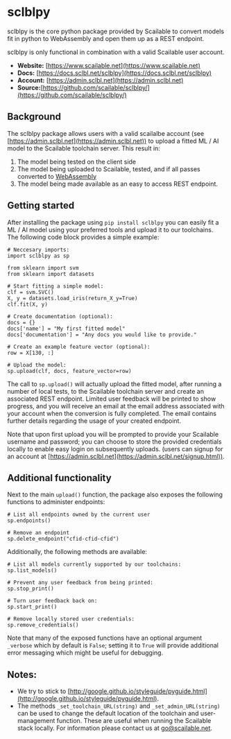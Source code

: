 # sclblpy

sclblpy is the core python package provided by Scailable to convert models fit in python to WebAssembly and
open them up as a REST endpoint. 

sclblpy is only functional in combination with a valid Scailable user account.

- **Website:** [https://www.scailable.net](https://www.scailable.net)
- **Docs:** [https://docs.sclbl.net/sclblpy](https://docs.sclbl.net/sclblpy)
- **Account:** [https://admin.sclbl.net](https://admin.sclbl.net)
- **Source:**[https://github.com/scailable/sclblpy/](https://github.com/scailable/sclblpy/)

## Background
The sclblpy package allows users with a valid scailalbe account (see [https://admin.sclbl.net](https://admin.sclbl.net))
to upload a fitted ML / AI model to the Scailable toolchain server. This result in:

1. The model being tested on the client side
2. The model being uploaded to Scailable, tested, and if all passes converted to [WebAssembly]([https://admin.sclbl.net](https://admin.sclbl.net))
3. The model being made available as an easy to access REST endpoint.

## Getting started
After installing the package using `pip install sclblpy` you can easily fit a ML / AI model using your preferred tools and
upload it to our toolchains. The following code block provides a simple example:

````
# Neccesary imports:
import sclblpy as sp

from sklearn import svm
from sklearn import datasets

# Start fitting a simple model:
clf = svm.SVC()
X, y = datasets.load_iris(return_X_y=True)
clf.fit(X, y)

# Create documentation (optional):
docs = {}
docs['name'] = "My first fitted model"
docs['documentation'] = "Any docs you would like to provide."

# Create an example feature vector (optional):
row = X[130, :]

# Upload the model:
sp.upload(clf, docs, feature_vector=row)
````

The call to `sp.upload()` will actually upload the fitted model, after running a number of local tests, to the 
Scailable toolchain server and create an associated REST endpoint. Limited user feedback will be printed to show progress,
and you will receive an email at the email address associated with your account when the conversion is fully completed.
The email contains further details regarding the usage of your created endpoint.

Note that upon first upload you will be prompted to provide your Scailable username and password; you can choose to
store the provided credentials locally to enable easy login on subsequently uploads. (users can signup for an account at
 [https://admin.sclbl.net](https://admin.sclbl.net/signup.html)).

## Additional functionality
Next to the main ``upload()`` function, the package also exposes the following functions to administer endpoints:

````
# List all endpoints owned by the current user
sp.endpoints()

# Remove an endpoint
sp.delete_endpoint("cfid-cfid-cfid")
````

Additionally, the following methods are available:

````
# List all models currently supported by our toolchains:
sp.list_models()  

# Prevent any user feedback from being printed:
sp.stop_print()  

# Turn user feedback back on:
sp.start_print()  

# Remove locally stored user credentials:
sp.remove_credentials()

````
Note that many of the exposed functions have an optional argument `_verbose` which by default is `False`; setting
it to `True` will provide additional error messaging which might be useful for debugging.


## Notes:

* We try to stick to [http://google.github.io/styleguide/pyguide.html](http://google.github.io/styleguide/pyguide.html).
* The methods `_set_toolchain_URL(string)` and `_set_admin_URL(string)` can be used to change the default location of
the toolchain and user-management function. These are useful when running the Scailable stack locally. For information
please contact us at [go@scailable.net](mailto:go@scailable.net).
